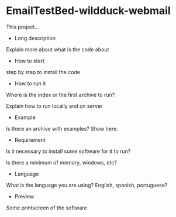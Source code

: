 # EmailTestBed-wildduck-webmail

This project...

- Long description

Explain more about what is the code about

- How to start

step by step to install the code

- How to run it

Where is the index or the first archive to run?

Explain how to run locally and on server

- Example

Is there an archive with examples? Show here.

- Requirement

Is it necessary to install some software for it to run?

Is there a minimum of memory, windows, etc?

- Language

What is the language you are using? English, spanish, portuguese?

- Preview

Some printscreen of the software
